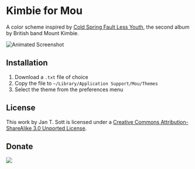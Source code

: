 # Kimbie for Mou

A color scheme inspired by [Cold Spring Fault Less Youth][1], the second album by British band Mount Kimbie.

![Animated Screenshot][2]

## Installation

1. Download a `.txt` file of choice
2. Copy the file to `~/Library/Application Support/Mou/Themes`
3. Select the theme from the preferences menu

## License

This work by Jan T. Sott is licensed under a [Creative Commons Attribution-ShareAlike 3.0 Unported License][3].

## Donate

[<img src="https://raw.github.com/balupton/flattr-buttons/master/badge-89x18.gif" />][4]

[1]: http://www.discogs.com/Mount-Kimbie-Cold-Spring-Fault-Less-Youth/master/561611
[2]: https://raw.github.com/idleberg/Paraiso-iTerm2/master/images/screenshot.gif
[3]: http://creativecommons.org/licenses/by-sa/3.0/deed.en_US
[4]: https://flattr.com/submit/auto?user_id=idleberg&url=https://github.com/idleberg/Paraiso-iTerm2/&title=Paraiso&20Color%20Scheme&description=A%29color%29scheme%29inspired%29by%29the%29colorful%29illustrations%29by%29Brazilian%29artist%29Rubens%29LP&language=en_GB&tags=iterm,color%20scheme,theme,syntax%20highlight,style-sheets&hidden=0&category=software